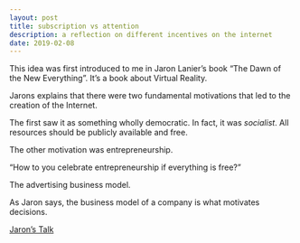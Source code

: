 ```yaml
---
layout: post
title: subscription vs attention 
description: a reflection on different incentives on the internet
date: 2019-02-08
---
```


This idea was first introduced to me in Jaron Lanier’s book “The Dawn of the New Everything”. It’s a book about Virtual Reality.

Jarons explains that there were two fundamental motivations  that led to the creation of the Internet.

The first saw it as something wholly democratic. In fact, it was _socialist_. All resources should be publicly available and free.

The other motivation was entrepreneurship.  

“How to you celebrate entrepreneurship if everything is free?”

The advertising business model.

As Jaron says, the business model of a company is what motivates decisions.

[Jaron’s Talk](https://youtu.be/qQ-PUXPVlos?t=268)